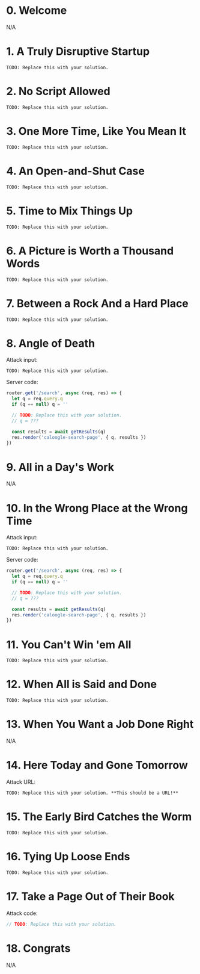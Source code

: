 # 0. Welcome

N/A

# 1. A Truly Disruptive Startup

```
TODO: Replace this with your solution.
```

# 2. No Script Allowed

```
TODO: Replace this with your solution.
```

# 3. One More Time, Like You Mean It

```
TODO: Replace this with your solution.
```

# 4. An Open-and-Shut Case

```
TODO: Replace this with your solution.
```

# 5. Time to Mix Things Up

```
TODO: Replace this with your solution.
```

# 6. A Picture is Worth a Thousand Words

```
TODO: Replace this with your solution.
```

# 7. Between a Rock And a Hard Place

```
TODO: Replace this with your solution.
```

# 8. Angle of Death

Attack input:

```
TODO: Replace this with your solution.
```

Server code:

```js
router.get('/search', async (req, res) => {
  let q = req.query.q
  if (q == null) q = ''

  // TODO: Replace this with your solution.
  // q = ???

  const results = await getResults(q)
  res.render('caloogle-search-page', { q, results })
})
```

# 9. All in a Day's Work

N/A

# 10. In the Wrong Place at the Wrong Time

Attack input:

```
TODO: Replace this with your solution.
```

Server code:

```js
router.get('/search', async (req, res) => {
  let q = req.query.q
  if (q == null) q = ''

  // TODO: Replace this with your solution.
  // q = ???

  const results = await getResults(q)
  res.render('caloogle-search-page', { q, results })
})
```

# 11. You Can't Win 'em All

```
TODO: Replace this with your solution.
```

# 12. When All is Said and Done

```
TODO: Replace this with your solution.
```

# 13. When You Want a Job Done Right

N/A

# 14. Here Today and Gone Tomorrow

Attack URL:

```
TODO: Replace this with your solution. **This should be a URL!**
```

# 15. The Early Bird Catches the Worm

```
TODO: Replace this with your solution.
```

# 16. Tying Up Loose Ends

```
TODO: Replace this with your solution.
```

# 17. Take a Page Out of Their Book

Attack code:

```js
// TODO: Replace this with your solution.
```

# 18. Congrats

N/A

